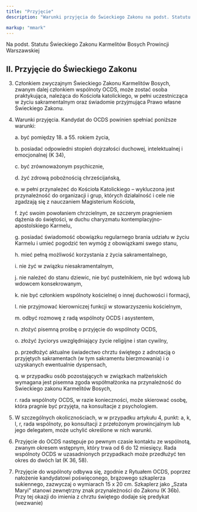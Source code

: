 ```yaml
---
title: "Przyjęcie"
description: "Warunki przyjęcia do Świeckiego Zakonu na podst. Statutu Świeckiego Zakonu Karmelitów Bosych Prowincji Warszawskiej"

markup: "mmark"
---
```


Na podst. Statutu Świeckiego Zakonu Karmelitów Bosych Prowincji Warszawskiej

## II. Przyjęcie do Świeckiego Zakonu

3. Członkiem zwyczajnym Świeckiego Zakonu Karmelitów Bosych, zwanym dalej członkiem wspólnoty OCDS, może zostać osoba praktykująca, należąca do Kościoła katolickiego, w pełni uczestnicząca w życiu sakramentalnym oraz świadomie przyjmująca Prawo własne Świeckiego Zakonu.
4. Warunki przyjęcia.
   Kandydat do OCDS powinien spełniać poniższe warunki:

    a. być pomiędzy 18. a 55. rokiem życia,
    
    b. posiadać odpowiedni stopień dojrzałości duchowej, intelektualnej i emocjonalnej (K 34),

    c. być zrównoważonym psychicznie,

    d. żyć zdrową pobożnością chrześcijańską,

    e. w pełni przynależeć do Kościoła Katolickiego – wykluczona jest przynależność do organizacji i grup, których działalność i cele nie zgadzają się z nauczaniem Magisterium Kościoła,

    f. żyć swoim powołaniem chrzcielnym, ze szczerym pragnieniem dążenia do świętości, w duchu charyzmatu kontemplacyjno-apostolskiego Karmelu,

    g. posiadać świadomość obowiązku regularnego brania udziału w życiu Karmelu i umieć pogodzić ten wymóg z obowiązkami swego stanu,

    h. mieć pełną możliwość korzystania z życia sakramentalnego,

    i. nie żyć w związku niesakramentalnym,

    j. nie należeć do stanu dziewic, nie być pustelnikiem, nie być wdową lub wdowcem konsekrowanym,

    k. nie być członkiem wspólnoty kościelnej o innej duchowości i formacji,

    l. nie przyjmować kierowniczej funkcji w stowarzyszeniu kościelnym,

    m. odbyć rozmowę z radą wspólnoty OCDS i asystentem,

    n. złożyć pisemną prośbę o przyjęcie do wspólnoty OCDS,

    o. złożyć życiorys uwzględniający życie religijne i stan cywilny,

    p. przedłożyć aktualne świadectwo chrztu świętego z adnotacją o przyjętych sakramentach (w tym sakramentu bierzmowania) i o uzyskanych ewentualnie dyspensach,

    q. w przypadku osób pozostających w związkach małżeńskich wymagana jest pisemna zgoda współmałżonka na przynależność do Świeckiego zakonu Karmelitów Bosych,

    r. rada wspólnoty OCDS, w razie konieczności, może skierować osobę, która pragnie być przyjęta, na konsultacje z psychologiem.

5. W szczególnych okolicznościach, w w przypadku artykułu 4, punkt: a, k, l, r, rada wspólnoty, po konsultacji z przełożonym prowincjalnym lub jego delegatem, może uchylić określone w nich warunki.
6. Przyjęcie do OCDS następuje po pewnym czasie kontaktu ze wspólnotą, zwanym okresem wstępnym, który trwa od 6 do 12 miesięcy. Rada wspólnoty OCDS w uzasadnionych przypadkach może przedłużyć ten okres do dwóch lat (K 36, 58).
7. Przyjęcie do wspólnoty odbywa się, zgodnie z Rytuałem OCDS, poprzez nałożenie kandydatowi poświęconego, brązowego szkaplerza sukiennego, zazwyczaj o wymiarach 15 x 20 cm. Szkaplerz jako „Szata Maryi” stanowi zewnętrzny znak przynależności do Zakonu (K 36b). Przy tej okazji do imienia z chrztu świętego dodaje się predykat (wezwanie)